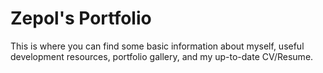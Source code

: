 # Zepol's Portfolio
This is where you can find some basic information about myself, useful development resources, portfolio gallery, and my up-to-date CV/Resume.